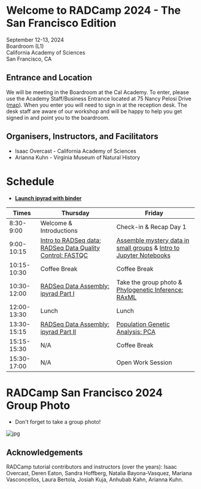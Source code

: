 # Welcome to RADCamp 2024 - The San Francisco Edition

September 12-13, 2024  
Boardroom (L1)  
California Academy of Sciences  
San Francisco, CA

## Entrance and Location

We will be meeting in the Boardroom at the Cal Academy. To enter, please use the
Academy Staff/Business Entrance located at 75 Nancy Pelosi Drive ([map](https://sanfranciscobazaar.org/wp-content/uploads/2012/08/Staff-and-Research-Entrance-Map.pdf)). When you enter you will need to sign in at the reception
desk. The desk staff are aware of our workshop and will be happy to help you get
signed in and point you to the boardroom.

## Organisers, Instructors, and Facilitators

  * Isaac Overcast - California Academy of Sciences
  * Arianna Kuhn - Virginia Museum of Natural History

# Schedule

* [**Launch ipyrad with binder**](https://mybinder.org/v2/gh/dereneaton/ipyrad/master)

Times        | Thursday | Friday |
-----        | -------- | ------ |
8:30-9:00    | Welcome & Introductions | Check-in & Recap Day 1 |
9:00-10:15   | [Intro to RADSeq data](./radseq-intro); [RADSeq Data Quality Control: FASTQC](setup_and_fastqc.md) | [Assemble mystery data in small groups](mystery_data.md) & [Intro to Jupyter Notebooks](Jupyter_Notebook_Setup.md) |
10:15-10:30  | Coffee Break | Coffee Break |
10:30-12:00  | [RADSeq Data Assembly: ipyrad Part I](ipyrad_CLI_partI.md) | Take the group photo & [Phylogenetic Inference: RAxML](RAxML_API.md) |
12:00-13:30  | Lunch   | Lunch |
13:30-15:15  | [RADSeq Data Assembly: ipyrad Part II](ipyrad_CLI_partII.md) | [Population Genetic Analysis: PCA](PCA_API.md) |
15:15-15:30  | N/A | Coffee Break |
15:30-17:00  |  N/A | Open Work Session |

# RADCamp San Francisco 2024 Group Photo

* Don't forget to take a group photo!

![jpg](images/RADCamp-SanFrancisco2024-GroupPhoto.jpg)

## Acknowledgements
RADCamp tutorial contributors and instructors (over the years): Isaac Overcast, Deren Eaton,
Sandra Hoffberg, Natalia Bayona-Vasquez, Mariana Vasconcellos, Laura Bertola, Josiah Kuja, Anhubab Kahn,
Arianna Kuhn.

